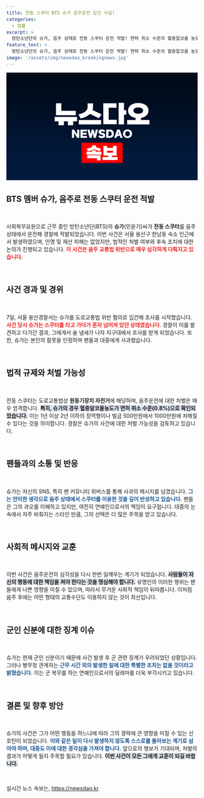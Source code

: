 ```yaml
---
title: 전동 스쿠터 BTS 슈가 음주운전 입건 사실!
categories:
  - 법률
excerpt: >
  방탄소년단의 슈가, 음주 상태로 전동 스쿠터 운전 적발! 면허 취소 수준의 혈중알코올 농도로 경찰 조사를 받고 있는 상황. 슈가는 팬들에게 사과했지만, 법적 처벌 가능성은 여전히 논란 중! 클릭해 자세히 알아보세요!
feature_text: >
  방탄소년단의 슈가, 음주 상태로 전동 스쿠터 운전 적발! 면허 취소 수준의 혈중알코올 농도로 경찰 조사를 받고 있는 상황. 슈가는 팬들에게 사과했지만, 법적 처벌 가능성은 여전히 논란 중! 클릭해 자세히 알아보세요!
image: '/assets/img/newsdao_breakingnews.jpg'
---
```


<p><img src="/assets/img/newsdao_breakingnews.jpg" alt="pcversion 속보" /></p>

<h2 data-ke-size="size26">BTS 멤버 슈가, 음주로 전동 스쿠터 운전 적발</h2>

<p data-ke-size="size16">&nbsp;</p>

<p>사회복무요원으로 근무 중인 방탄소년단(BTS)의 <b>슈가</b>(민윤기)씨가 <b>전동 스쿠터</b>를 음주 상태에서 운전해 경찰에 적발되었습니다. 이번 사건은 서울 용산구 한남동 숙소 인근에서 발생하였으며, 인명 및 재산 피해는 없었지만, 법적인 처벌 여부와 후속 조치에 대한 논의가 진행되고 있습니다. <b><span style="color: #ee2323;">이 사건은 음주 교통법 위반으로 매우 심각하게 다뤄지고 있습니다.</span></b></p>

<p data-ke-size="size16">&nbsp;</p>

<h2 data-ke-size="size26">사건 경과 및 경위</h2>

<p data-ke-size="size16">&nbsp;</p>

<p>7일, 서울 용산경찰서는 슈가를 도로교통법 위반 혐의로 입건해 조사를 시작했습니다. <b><span style="color: #ee2323;">사건 당시 슈가는 스쿠터를 타고 가다가 혼자 넘어져 있던 상태였습니다.</span></b> 경찰이 이를 발견하고 다가간 결과, 그에게서 술 냄새가 나자 지구대에서 조사를 받게 되었습니다. 또한, 슈가는 본인의 잘못을 인정하며 팬들과 대중에게 사과했습니다.</p>

<p data-ke-size="size16">&nbsp;</p>

<h2 data-ke-size="size26">법적 규제와 처벌 가능성</h2>

<p data-ke-size="size16">&nbsp;</p>

<p>전동 스쿠터는 도로교통법상 <b>원동기장치 자전거</b>에 해당하며, 음주운전에 대한 처벌은 매우 엄격합니다. <b><span style="background-color: #21538527;">특히, 슈가의 경우 혈중알코올농도가 면허 취소 수준(0.8%)으로 확인되었습니다.</span></b> 이는 1년 이상 2년 이하의 징역형이나 벌금 500만원에서 1000만원에 처해질 수 있다는 것을 의미합니다. 경찰은 슈가의 사건에 대한 처벌 가능성을 검토하고 있습니다.</p>

<p data-ke-size="size16">&nbsp;</p>

<h2 data-ke-size="size26">팬들과의 소통 및 반응</h2>

<p data-ke-size="size16">&nbsp;</p>

<p>슈가는 자신의 SNS, 특히 팬 커뮤니티 위버스를 통해 사과의 메시지를 남겼습니다. <b><span style="color: #1a5490;">그는 안이한 생각으로 음주 상태에서 스쿠터를 이용한 것을 깊이 반성하고 있습니다.</span></b> 팬들은 그의 과오를 이해하고 있지만, 여전히 연예인으로서의 책임이 요구됩니다. 대중의 눈속에서 자주 비춰지는 스타인 만큼, 그의 선택은 더 많은 주목을 받고 있습니다.</p>

<p data-ke-size="size16">&nbsp;</p>

<h2 data-ke-size="size26">사회적 메시지와 교훈</h2>

<p data-ke-size="size16">&nbsp;</p>

<p>이번 사건은 음주운전의 심각성을 다시 한번 일깨우는 계기가 되었습니다. <b><span style="background-color: #21538527;">사람들이 자신의 행동에 대한 책임을 져야 한다는 것을 명심해야 합니다.</span></b> 유명인의 이러한 행위는 팬들에게 나쁜 영향을 미칠 수 있으며, 따라서 무거운 사회적 책임이 뒤따릅니다. 이처럼 음주 후에는 어떤 형태의 교통수단도 이용하지 않는 것이 최선입니다.</p>

<p data-ke-size="size16">&nbsp;</p>

<h2 data-ke-size="size26">군인 신분에 대한 징계 이슈</h2>

<p data-ke-size="size16">&nbsp;</p>

<p>슈가는 현재 군인 신분이기 때문에 사건 발생 후 군 관련 징계가 우려되었던 상황입니다. 그러나 병무청 관계자는 <b><span style="color: #1a5490;">근무 시간 외의 발생한 일에 대한 특별한 조치는 없을 것이라고 밝혔습니다.</span></b> 이는 군 복무를 하는 연예인으로서의 딜레마를 더욱 부각시키고 있습니다.</p>

<p data-ke-size="size16">&nbsp;</p>

<h2 data-ke-size="size26">결론 및 향후 방안</h2>

<p data-ke-size="size16">&nbsp;</p>

<p>슈가의 사건은 그가 어떤 행동을 하느냐에 따라 그의 경력에 큰 영향을 미칠 수 있는 신호탄이 되었습니다. <b><span style="color: #1a5490;">이와 같은 일이 다시 발생하지 않도록 스스로를 돌아보는 계기로 삼아야 하며, 대중도 이에 대한 경각심을 가져야 합니다.</span></b> 앞으로의 행보가 기대되며, 처벌의 결과가 어떻게 될지 주목할 필요가 있습니다. <b><span style="background-color: #21538527;">이번 사건이 모든 그에게 교훈이 되길 바랍니다.</span></b></p>

<p data-ke-size="size16">&nbsp;</p>
실시간 뉴스 속보는, <a href="https://newsdao.kr" rel="dofollow">https://newsdao.kr</a>


